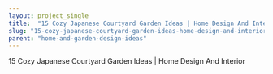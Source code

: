 ```yaml
---
layout: project_single
title:  "15 Cozy Japanese Courtyard Garden Ideas | Home Design And Interior"
slug: "15-cozy-japanese-courtyard-garden-ideas-home-design-and-interior"
parent: "home-and-garden-design-ideas"
---
```

15 Cozy Japanese Courtyard Garden Ideas | Home Design And Interior